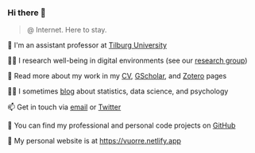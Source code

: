 ### Hi there 👋

>@ Internet. Here to stay.

🔭 I'm an assistant professor at [Tilburg University](https://research.tilburguniversity.edu/en/persons/matti-vuorre)

🧑‍🎓 I research well-being in digital environments (see our [research group](https://github.com/digital-wellbeing))

📜 Read more about my work in my [CV](https://raw.githubusercontent.com/mvuorre/CV/main/vuorre-matti.pdf), [GScholar](https://scholar.google.com/citations?hl=en&user=I4DSy-8AAAAJ&view_op=list_works&sortby=pubdate), and [Zotero](https://www.zotero.org/vuorre) pages

🧑‍🏫 I sometimes [blog](https://vuorre.netlify.app) about statistics, data science, and psychology

📫 Get in touch via [email](m.j.vuorre@tilburguniversity.edu) or [Twitter](https://twitter.com/vuorre)

🌱 You can find my professional and personal code projects on [GitHub](https://github.com/mvuorre?tab=repositories)

💾 My personal website is at <https://vuorre.netlify.app>

